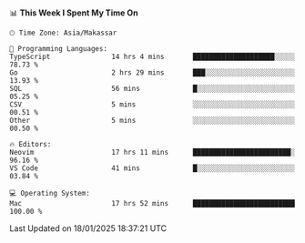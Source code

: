 <!--START_SECTION:waka-->
📊 **This Week I Spent My Time On** 

```text
🕑︎ Time Zone: Asia/Makassar

💬 Programming Languages: 
TypeScript               14 hrs 4 mins       ████████████████████░░░░░   78.73 % 
Go                       2 hrs 29 mins       ███░░░░░░░░░░░░░░░░░░░░░░   13.93 % 
SQL                      56 mins             █░░░░░░░░░░░░░░░░░░░░░░░░   05.25 % 
CSV                      5 mins              ░░░░░░░░░░░░░░░░░░░░░░░░░   00.51 % 
Other                    5 mins              ░░░░░░░░░░░░░░░░░░░░░░░░░   00.50 % 

🔥 Editors: 
Neovim                   17 hrs 11 mins      ████████████████████████░   96.16 % 
VS Code                  41 mins             █░░░░░░░░░░░░░░░░░░░░░░░░   03.84 % 

💻 Operating System: 
Mac                      17 hrs 52 mins      █████████████████████████   100.00 % 
```


 Last Updated on 18/01/2025 18:37:21 UTC
<!--END_SECTION:waka-->
